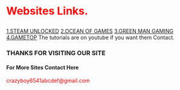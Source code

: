 <html>
<body  background="image3.jpg">
<title>Free links.com</title>
<head>
<h1><b><p style="color:red">Websites Links.</p></b></h1>
<title>Free Games</title>
<a href="https://steamunlocked.net/all-games-2/">1.STEAM UNLOCKED</a>
  <a href="https://oceansofgamess.com/">2.OCEAN OF GAMES</a>
   <a href="https://www.greenmangaming.com/">3.GREEN MAN GAMING</a>
  <a href="https://www.gametop.com/">4.GAMETOP</a>
The tutorials are on youtube if you want them Contact.
<h3>THANKS FOR VISITING OUR SITE</h3>
<h4>For More Sites Contact Here</h4>
<p style="color:red">crazyboy6541abcdef@gmail.com</p>
</head>
</body>
</html>
